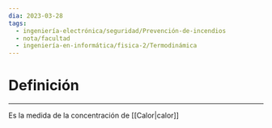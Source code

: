 ```yaml
---
dia: 2023-03-28
tags:
  - ingeniería-electrónica/seguridad/Prevención-de-incendios
  - nota/facultad
  - ingeniería-en-informática/fisica-2/Termodinámica
---
```

# Definición
---
Es la medida de la concentración de [[Calor|calor]]